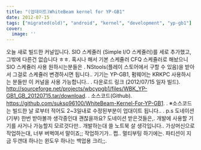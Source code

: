 ```yaml
---
title: "(업데이트)WhiteBeam kernel for YP-GB1"
date: 2012-07-15
tags: ["migrated(old)", "android", "kernel", "development", "yp-gb1"]
cover:
  image: ''
---
```


오늘 새로 빌드한 커널입니다.
SIO 스케쥴러 (Simple I/O 스케쥴러)를 세로 추가했고, 그밖에 다른건 없습니다 ㅎㅎ.
혹시나 해서 기본 스케쥴러 CFQ 스케쥴러로 해놨으니 SIO 스케쥴러 사용 원하시는분들은 .
NStools(플레이 스토어에서 구할 수 있음)을 받아서 그걸로 스케쥴러 변경하시면 됩니다..
기기는 YP-GB1, 펌웨어는 KRKPC 사용하시는 분들만 이 커널을 사용 가능합니다..
.
다운로드 링크 (2012/07/15 일자 빌드).
http://sourceforge.net/projects/wbcypgb1/files/WBK_YP-GB1_GB_20120715.tar/download.
.
소스코드(Github).
https://github.com/sukso96100/WhiteBeam-Kernel-For-YP-GB1.
.
※소스코드는 빌드한 날 로부터 적어도 2~3일내로 수정된부분이 업대이트 됩니다..
.
p.s 도네이션(기부) 한번 받아볼까 생각중인대 괜찮을까요? 도네이션 받은것들은,.
개발에 사용할 기기를 사거나 가능할지 모르것다만.. 개발하는대 쓸 노트북 살 생각입니다..
가상머신으로 작업하는대, 너부 버벅여서 말이죠;; 작업하기가.. 쩝.. 멀티부팅 하기에는.
파티션이 지금 두갠대 하나는 윈도우 하나는 백업용 크리;;.


